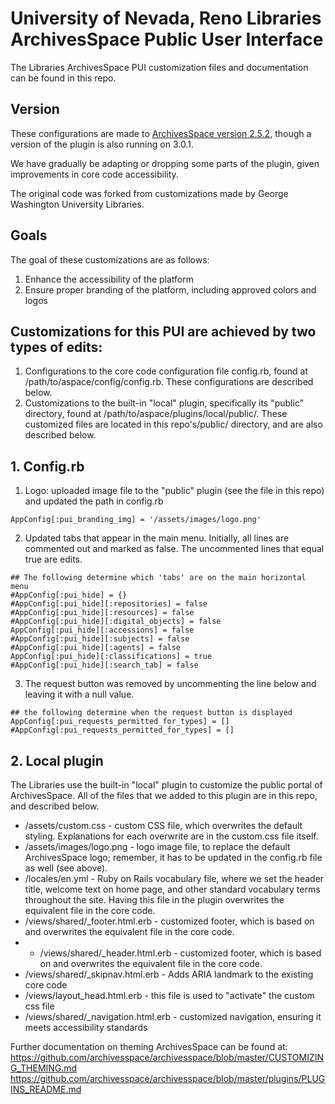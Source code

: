 # University of Nevada, Reno Libraries ArchivesSpace Public User Interface

The Libraries ArchivesSpace PUI customization files and documentation can be found in this repo. 

## Version
These configurations are made to [ArchivesSpace version 2.5.2](https://github.com/archivesspace/archivesspace/releases/tag/v2.5.2), though a version of the plugin is also running on 3.0.1.

We have gradually be adapting or dropping some parts of the plugin, given improvements in core code accessibility.

The original code was forked from customizations made by George Washington University Libraries.

## Goals
The goal of these customizations are as follows:
1. Enhance the accessibility of the platform
2. Ensure proper branding of the platform, including approved colors and logos

## Customizations for this PUI are achieved by two types of edits:
1. Configurations to the core code configuration file config.rb, found at /path/to/aspace/config/config.rb. These configurations are described below.
2. Customizations to the built-in "local" plugin, specifically its "public" directory, found at /path/to/aspace/plugins/local/public/. These customized files are located in this repo's/public/ directory, and are also described below.

## 1. Config.rb
1. Logo: uploaded image file to the "public" plugin (see the file in this repo) and updated the path in config.rb
```
AppConfig[:pui_branding_img] = '/assets/images/logo.png'
```

2. Updated tabs that appear in the main menu. Initially, all lines are commented out and marked as false. The uncommented lines that equal true are edits.
```
## The following determine which 'tabs' are on the main horizontal menu
#AppConfig[:pui_hide] = {}
#AppConfig[:pui_hide][:repositories] = false
#AppConfig[:pui_hide][:resources] = false
#AppConfig[:pui_hide][:digital_objects] = false
AppConfig[:pui_hide][:accessions] = false
#AppConfig[:pui_hide][:subjects] = false
#AppConfig[:pui_hide][:agents] = false
AppConfig[:pui_hide][:classifications] = true
#AppConfig[:pui_hide][:search_tab] = false
```

3. The request button was removed by uncommenting the line below and leaving it with a null value.
```
## the following determine when the request button is displayed
AppConfig[:pui_requests_permitted_for_types] = []
#AppConfig[:pui_requests_permitted_for_types] = []
```

## 2. Local plugin
The Libraries use the built-in "local" plugin to customize the public portal of ArchivesSpace. All of the files that we added to this plugin are in this repo, and described below.
* /assets/custom.css - custom CSS file, which overwrites the default styling. Explanations for each overwrite are in the custom.css file itself.
* /assets/images/logo.png - logo image file, to replace the default ArchivesSpace logo; remember, it has to be updated in the config.rb file as well (see above).
* /locales/en.yml - Ruby on Rails vocabulary file, where we set the header title, welcome text on home page, and other standard vocabulary terms throughout the site. Having this file in the plugin overwrites the equivalent file in the core code. 
* /views/shared/_footer.html.erb - customized footer, which is based on and overwrites the equivalent file in the core code.
* * /views/shared/_header.html.erb - customized footer, which is based on and overwrites the equivalent file in the core code.
* /views/shared/_skipnav.html.erb - Adds ARIA landmark to the existing core code
* /views/layout_head.html.erb - this file is used to "activate" the custom css file
* /views/shared/_navigation.html.erb - customized navigation, ensuring it meets accessibility standards 

Further documentation on theming ArchivesSpace can be found at:
https://github.com/archivesspace/archivesspace/blob/master/CUSTOMIZING_THEMING.md
https://github.com/archivesspace/archivesspace/blob/master/plugins/PLUGINS_README.md
